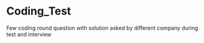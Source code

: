 # Coding_Test
Few coding round question with solution asked by different company during test and interview 
